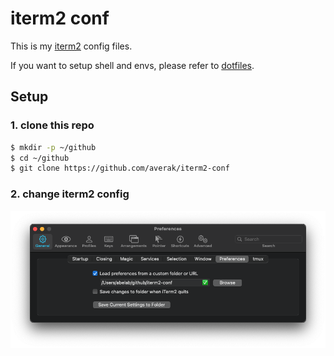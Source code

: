 # iterm2 conf

This is my [iterm2](https://iterm2.com/) config files.

If you want to setup shell and envs, please refer to [dotfiles](https://github.com/averak/dotfiles).

## Setup

### 1. clone this repo

```sh
$ mkdir -p ~/github
$ cd ~/github
$ git clone https://github.com/averak/iterm2-conf
```

### 2. change iterm2 config

![](./images/preferences.png)
